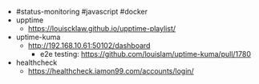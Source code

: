 - #status-monitoring #javascript #docker
- upptime
	- https://louiscklaw.github.io/upptime-playlist/
- uptime-kuma
	- http://192.168.10.61:50102/dashboard
		- e2e testing: https://github.com/louislam/uptime-kuma/pull/1780
- healthcheck
	- https://healthcheck.iamon99.com/accounts/login/